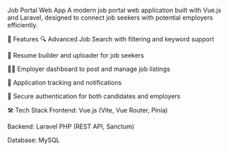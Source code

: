 Job Portal Web App
A modern job portal web application built with Vue.js and Laravel, designed to connect job seekers with potential employers efficiently.

🚀 Features
🔍 Advanced Job Search with filtering and keyword support


📝 Resume builder and uploader for job seekers

🧑‍💼 Employer dashboard to post and manage job listings

📩 Application tracking and notifications

🔐 Secure authentication for both candidates and employers

🛠️ Tech Stack
Frontend: Vue.js (Vite, Vue Router, Pinia)

Backend: Laravel PHP (REST API, Sanctum)

Database: MySQL


